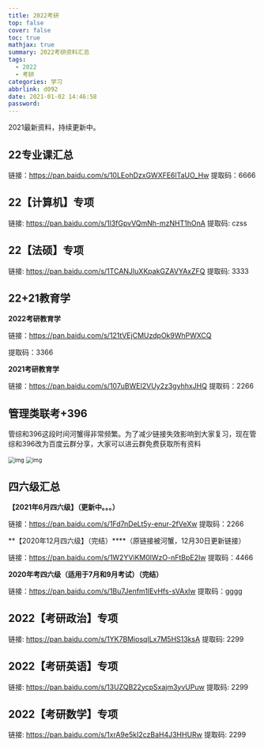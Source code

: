 ```yaml
---
title: 2022考研
top: false
cover: false
toc: true
mathjax: true
summary: 2022考研资料汇总
tags:
  - 2022
  - 考研
categories: 学习
abbrlink: d092
date: 2021-01-02 14:46:58
password:
---
```


2021最新资料，持续更新中。



## 22专业课汇总

链接：https://pan.baidu.com/s/10LEohDzxGWXFE6lTaUO_Hw 提取码：6666 



## 22【计算机】专项

链接: https://pan.baidu.com/s/1l3fGpvVQmNh-mzNHT1hOnA 提取码: czss



## 22【法硕】专项

链接: https://pan.baidu.com/s/1TCANJIuXKpakGZAVYAxZFQ 提取码: 3333



## 22+21教育学

**2022考研教育学**

链接：https://pan.baidu.com/s/121tVEjCMUzdpOk9WhPWXCQ

 提取码：3366 

**2021考研教育学**

链接：https://pan.baidu.com/s/107uBWEI2VUy2z3gyhhxJHQ 提取码：2266 



## 管理类联考+396

管综和396这段时间河蟹得非常频繁。为了减少链接失效影响到大家复习，现在管综和396改为百度云群分享，大家可以进云群免费获取所有资料

<img src="https://i.loli.net/2021/01/02/HUZLwg7SQOFCohd.png" alt="img" style="zoom:80%;" />

<img src="https://i.loli.net/2021/01/02/G5CepfmtAkYvyoE.png" alt="img" style="zoom:80%;" />



## 四六级汇总

**【2021年6月四六级】（更新中。。。）**

链接：https://pan.baidu.com/s/1Fd7nDeLt5y-enur-2fVeXw 提取码：2266 

**【2020年12月四六级】（完结）****（原链接被河蟹，12月30日更新链接）

链接：https://pan.baidu.com/s/1W2YViKM0lWzO-nFtBpE2Iw 提取码：4466 

**2020年考四六级（适用于7月和9月考试）（完结）**

链接：https://pan.baidu.com/s/1Bu7Jenfm1IEvHfs-sVAxIw 提取码：gggg 



## 2022【考研政治】专项

链接: https://pan.baidu.com/s/1YK7BMiosqILx7M5HS13ksA 提取码: 2299



## 2022【考研英语】专项

链接: https://pan.baidu.com/s/13UZQB22ycpSxajm3yvUPuw 提取码: 2299



## 2022【考研数学】专项

链接: https://pan.baidu.com/s/1xrA9e5kI2czBaH4J3HHURw 提取码: 2299